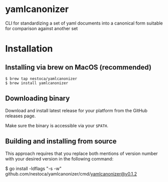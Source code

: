 # yamlcanonizer

CLI for standardizing a set of yaml documents into a canonical form suitable for comparison against another set

# Installation

## Installing via brew on MacOS (recommended)

```
$ brew tap nestoca/yamlcanonizer
$ brew install yamlcanonizer
```

## Downloading binary

Download and install latest release for your platform from the GitHub releases page.

Make sure the binary is accessible via your `$PATH`.

## Building and installing from source

This approach requires that you replace both mentions of version number with your desired version in the following command:

$ go install -ldflags "-s -w" github.com/nestoca/yamlcanonizer/cmd/yamlcanonizer@v0.1.2
